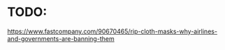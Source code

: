 # TODO:

https://www.fastcompany.com/90670465/rip-cloth-masks-why-airlines-and-governments-are-banning-them